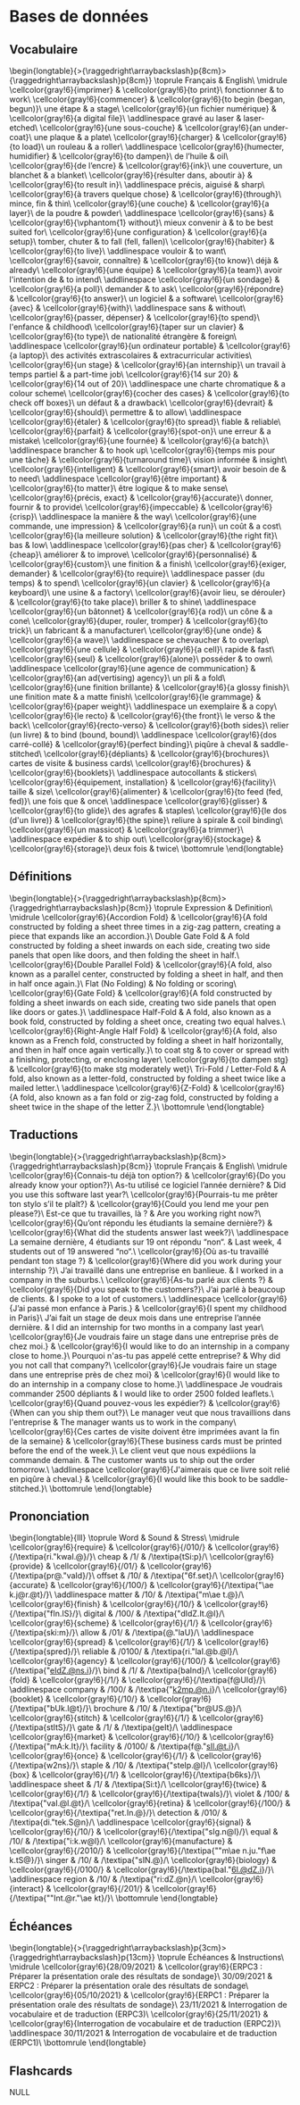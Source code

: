 
 
# Bases de données



##  Vocabulaire 


\begin{longtable}{>{\raggedright\arraybackslash}p{8cm}>{\raggedright\arraybackslash}p{8cm}}
\toprule
Français & English\\
\midrule
\cellcolor{gray!6}{imprimer} & \cellcolor{gray!6}{to print}\\
fonctionner & to work\\
\cellcolor{gray!6}{commencer} & \cellcolor{gray!6}{to begin (began, begun)}\\
une étape & a stage\\
\cellcolor{gray!6}{un fichier numérique} & \cellcolor{gray!6}{a digital file}\\
\addlinespace
gravé au laser & laser-etched\\
\cellcolor{gray!6}{une sous-couche} & \cellcolor{gray!6}{an under-coat}\\
une plaque & a plate\\
\cellcolor{gray!6}{charger} & \cellcolor{gray!6}{to load}\\
un rouleau & a roller\\
\addlinespace
\cellcolor{gray!6}{humecter, humidifier} & \cellcolor{gray!6}{to dampen}\\
de l’huile & oil\\
\cellcolor{gray!6}{de l’encre} & \cellcolor{gray!6}{ink}\\
une couverture, un blanchet & a blanket\\
\cellcolor{gray!6}{résulter dans, aboutir à} & \cellcolor{gray!6}{to result in}\\
\addlinespace
précis, aiguisé & sharp\\
\cellcolor{gray!6}{à travers quelque chose} & \cellcolor{gray!6}{through}\\
mince, fin & thin\\
\cellcolor{gray!6}{une couche} & \cellcolor{gray!6}{a layer}\\
de la poudre & powder\\
\addlinespace
\cellcolor{gray!6}{sans} & \cellcolor{gray!6}{\vphantom{1} without}\\
mieux convenir à & to be best suited for\\
\cellcolor{gray!6}{une configuration} & \cellcolor{gray!6}{a setup}\\
tomber, chuter & to fall (fell, fallen)\\
\cellcolor{gray!6}{habiter} & \cellcolor{gray!6}{to live}\\
\addlinespace
vouloir & to want\\
\cellcolor{gray!6}{savoir, connaître} & \cellcolor{gray!6}{to know}\\
déjà & already\\
\cellcolor{gray!6}{une équipe} & \cellcolor{gray!6}{a team}\\
avoir l'intention de & to intend\\
\addlinespace
\cellcolor{gray!6}{un sondage} & \cellcolor{gray!6}{a poll}\\
demander & to ask\\
\cellcolor{gray!6}{répondre} & \cellcolor{gray!6}{to answer}\\
un logiciel & a software\\
\cellcolor{gray!6}{avec} & \cellcolor{gray!6}{with}\\
\addlinespace
sans & without\\
\cellcolor{gray!6}{passer, dépenser} & \cellcolor{gray!6}{to spend}\\
l'enfance & childhood\\
\cellcolor{gray!6}{taper sur un clavier} & \cellcolor{gray!6}{to type}\\
de nationalité étrangère & foreign\\
\addlinespace
\cellcolor{gray!6}{un ordinateur portable} & \cellcolor{gray!6}{a laptop}\\
des activités extrascolaires & extracurricular activities\\
\cellcolor{gray!6}{un stage} & \cellcolor{gray!6}{an internship}\\
un travail à temps partiel & a part-time job\\
\cellcolor{gray!6}{14 sur 20} & \cellcolor{gray!6}{14 out of 20}\\
\addlinespace
une charte chromatique & a colour scheme\\
\cellcolor{gray!6}{cocher des cases} & \cellcolor{gray!6}{to check off boxes}\\
un défaut & a drawback\\
\cellcolor{gray!6}{devrait} & \cellcolor{gray!6}{should}\\
permettre & to allow\\
\addlinespace
\cellcolor{gray!6}{étaler} & \cellcolor{gray!6}{to spread}\\
fiable & reliable\\
\cellcolor{gray!6}{parfait} & \cellcolor{gray!6}{spot-on}\\
une erreur & a mistake\\
\cellcolor{gray!6}{une fournée} & \cellcolor{gray!6}{a batch}\\
\addlinespace
brancher & to hook up\\
\cellcolor{gray!6}{temps mis pour une tâche} & \cellcolor{gray!6}{turnaround time}\\
vision informée & insight\\
\cellcolor{gray!6}{intelligent} & \cellcolor{gray!6}{smart}\\
avoir besoin de & to need\\
\addlinespace
\cellcolor{gray!6}{être important} & \cellcolor{gray!6}{to matter}\\
être logique & to make sense\\
\cellcolor{gray!6}{précis, exact} & \cellcolor{gray!6}{accurate}\\
donner, fournir & to provide\\
\cellcolor{gray!6}{impeccable} & \cellcolor{gray!6}{crisp}\\
\addlinespace
la manière & the way\\
\cellcolor{gray!6}{une commande, une impression} & \cellcolor{gray!6}{a run}\\
un coût & a cost\\
\cellcolor{gray!6}{la meilleure solution} & \cellcolor{gray!6}{the right fit}\\
bas & low\\
\addlinespace
\cellcolor{gray!6}{pas cher} & \cellcolor{gray!6}{cheap}\\
améliorer & to improve\\
\cellcolor{gray!6}{personnalisé} & \cellcolor{gray!6}{custom}\\
une finition & a finish\\
\cellcolor{gray!6}{exiger, demander} & \cellcolor{gray!6}{to require}\\
\addlinespace
passer (du temps) & to spend\\
\cellcolor{gray!6}{un clavier} & \cellcolor{gray!6}{a keyboard}\\
une usine & a factory\\
\cellcolor{gray!6}{avoir lieu, se dérouler} & \cellcolor{gray!6}{to take place}\\
briller & to shine\\
\addlinespace
\cellcolor{gray!6}{un bâtonnet} & \cellcolor{gray!6}{a rod}\\
un cône & a cone\\
\cellcolor{gray!6}{duper, rouler, tromper} & \cellcolor{gray!6}{to trick}\\
un fabricant & a manufacturer\\
\cellcolor{gray!6}{une onde} & \cellcolor{gray!6}{a wave}\\
\addlinespace
se chevaucher & to overlap\\
\cellcolor{gray!6}{une cellule} & \cellcolor{gray!6}{a cell}\\
rapide & fast\\
\cellcolor{gray!6}{seul} & \cellcolor{gray!6}{alone}\\
posséder & to own\\
\addlinespace
\cellcolor{gray!6}{une agence de communication} & \cellcolor{gray!6}{an ad(vertising) agency}\\
un pli & a fold\\
\cellcolor{gray!6}{une finition brillante} & \cellcolor{gray!6}{a glossy finish}\\
une finition mate & a matte finish\\
\cellcolor{gray!6}{le grammage} & \cellcolor{gray!6}{paper weight}\\
\addlinespace
un exemplaire & a copy\\
\cellcolor{gray!6}{le recto} & \cellcolor{gray!6}{the front}\\
le verso & the back\\
\cellcolor{gray!6}{recto-verso} & \cellcolor{gray!6}{both sides}\\
relier (un livre) & to bind (bound, bound)\\
\addlinespace
\cellcolor{gray!6}{dos carré-collé} & \cellcolor{gray!6}{perfect binding}\\
piqûre à cheval & saddle-stitched\\
\cellcolor{gray!6}{dépliants} & \cellcolor{gray!6}{brochures}\\
cartes de visite & business cards\\
\cellcolor{gray!6}{brochures} & \cellcolor{gray!6}{booklets}\\
\addlinespace
autocollants & stickers\\
\cellcolor{gray!6}{équipement, installation} & \cellcolor{gray!6}{facility}\\
taille & size\\
\cellcolor{gray!6}{alimenter} & \cellcolor{gray!6}{to feed (fed, fed)}\\
une fois que & once\\
\addlinespace
\cellcolor{gray!6}{glisser} & \cellcolor{gray!6}{to glide}\\
des agrafes & staples\\
\cellcolor{gray!6}{le dos (d'un livre)} & \cellcolor{gray!6}{the spine}\\
reliure à spirale & coil binding\\
\cellcolor{gray!6}{un massicot} & \cellcolor{gray!6}{a trimmer}\\
\addlinespace
expédier & to ship out\\
\cellcolor{gray!6}{stockage} & \cellcolor{gray!6}{storage}\\
deux fois & twice\\
\bottomrule
\end{longtable}



##  Définitions 


\begin{longtable}{>{\raggedright\arraybackslash}p{8cm}>{\raggedright\arraybackslash}p{8cm}}
\toprule
Expression & Definition\\
\midrule
\cellcolor{gray!6}{Accordion Fold} & \cellcolor{gray!6}{A fold constructed by folding a sheet three times in a zig-zag pattern, creating a piece that expands like an accordion.}\\
Double Gate Fold & A fold constructed by folding a sheet inwards on each side, creating two side panels that open like doors, and then folding the sheet in half.\\
\cellcolor{gray!6}{Double Parallel Fold} & \cellcolor{gray!6}{A fold, also known as a parallel center, constructed by folding a sheet in half, and then in half once again.}\\
Flat (No Folding) & No folding or scoring\\
\cellcolor{gray!6}{Gate Fold} & \cellcolor{gray!6}{A fold constructed by folding a sheet inwards on each side, creating two side panels that open like doors or gates.}\\
\addlinespace
Half-Fold & A fold, also known as a book fold, constructed by folding a sheet once, creating two equal halves.\\
\cellcolor{gray!6}{Right-Angle Half Fold} & \cellcolor{gray!6}{A fold, also known as a French fold, constructed by folding a sheet in half horizontally, and then in half once again vertically.}\\
to coat stg & to cover or spread with a finishing, protecting, or enclosing layer\\
\cellcolor{gray!6}{to dampen stg} & \cellcolor{gray!6}{to make stg moderately wet}\\
Tri-Fold / Letter-Fold & A fold, also known as a letter-fold, constructed by folding a sheet twice like a mailed letter.\\
\addlinespace
\cellcolor{gray!6}{Z-Fold} & \cellcolor{gray!6}{A fold, also known as a fan fold or zig-zag fold, constructed by folding a sheet twice in the shape of the letter Z.}\\
\bottomrule
\end{longtable}



##  Traductions 


\begin{longtable}{>{\raggedright\arraybackslash}p{8cm}>{\raggedright\arraybackslash}p{8cm}}
\toprule
Français & English\\
\midrule
\cellcolor{gray!6}{Connais-tu déjà ton option?} & \cellcolor{gray!6}{Do you already know your option?}\\
As-tu utilisé ce logiciel l’année dernière? & Did you use this software last year?\\
\cellcolor{gray!6}{Pourrais-tu me prêter ton stylo s’il te plaît?} & \cellcolor{gray!6}{Could you lend me your pen please?}\\
Est-ce que tu travailles, là ? & Are you working right now?\\
\cellcolor{gray!6}{Qu’ont répondu les étudiants la semaine dernière?} & \cellcolor{gray!6}{What did the students answer last week?}\\
\addlinespace
La semaine dernière, 4 étudiants sur 19 ont répondu “non“. & Last week, 4 students out of 19 answered “no“.\\
\cellcolor{gray!6}{Où as-tu travaillé pendant ton stage ?} & \cellcolor{gray!6}{Where did you work during your internship ?}\\
J’ai travaillé dans une entreprise en banlieue. & I worked in a company in the suburbs.\\
\cellcolor{gray!6}{As-tu parlé aux clients ?} & \cellcolor{gray!6}{Did you speak to the customers?}\\
J’ai parlé à beaucoup de clients. & I spoke to a lot of customers.\\
\addlinespace
\cellcolor{gray!6}{J’ai passé mon enfance à Paris.} & \cellcolor{gray!6}{I spent my childhood in Paris}\\
J’ai fait un stage de deux mois dans une entreprise l’année dernière. & I did an internship for two months in a company last year\\
\cellcolor{gray!6}{Je voudrais faire un stage dans une entreprise près de chez moi.} & \cellcolor{gray!6}{I would like to do an internship in a company close to home.}\\
Pourquoi n'as-tu pas appelé cette entreprise? & Why did you not call that company?\\
\cellcolor{gray!6}{Je voudrais faire un stage dans une entreprise près de chez moi} & \cellcolor{gray!6}{I would like to do an internship in a company close to home.}\\
\addlinespace
Je voudrais commander 2500 dépliants & I would like to order 2500 folded leaflets.\\
\cellcolor{gray!6}{Quand pouvez-vous les expédier?} & \cellcolor{gray!6}{When can you ship them out?}\\
Le manager veut que nous travaillions dans l'entreprise & The manager wants us to work in the company\\
\cellcolor{gray!6}{Ces cartes de visite doivent être imprimées avant la fin de la semaine} & \cellcolor{gray!6}{These business cards must be printed before the end of the week.}\\
Le client veut que nous expédiions la commande demain. & The customer wants us to ship out the order tomorrow.\\
\addlinespace
\cellcolor{gray!6}{J'aimerais que ce livre soit relié en piqûre à cheval.} & \cellcolor{gray!6}{I would like this book to be saddle-stitched.}\\
\bottomrule
\end{longtable}



##  Prononciation 


\begin{longtable}{lll}
\toprule
Word & Sound & Stress\\
\midrule
\cellcolor{gray!6}{require} & \cellcolor{gray!6}{/010/} & \cellcolor{gray!6}{/\textipa{ri."kwaI.@}/}\\
cheap & /1/ & /\textipa{tSi:p}/\\
\cellcolor{gray!6}{provide} & \cellcolor{gray!6}{/01/} & \cellcolor{gray!6}{/\textipa{pr@."vaId}/}\\
offset & /10/ & /\textipa{"6f.set}/\\
\cellcolor{gray!6}{accurate} & \cellcolor{gray!6}{/100/} & \cellcolor{gray!6}{/\textipa{"\ae k.j@r.@t}/}\\
\addlinespace
matter & /10/ & /\textipa{"m\ae t.@}/\\
\cellcolor{gray!6}{finish} & \cellcolor{gray!6}{/10/} & \cellcolor{gray!6}{/\textipa{"fIn.IS}/}\\
digital & /100/ & /\textipa{"dIdZ.It.@l}/\\
\cellcolor{gray!6}{scheme} & \cellcolor{gray!6}{/1/} & \cellcolor{gray!6}{/\textipa{ski:m}/}\\
allow & /01/ & /\textipa{@."laU}/\\
\addlinespace
\cellcolor{gray!6}{spread} & \cellcolor{gray!6}{/1/} & \cellcolor{gray!6}{/\textipa{spred}/}\\
reliable & /0100/ & /\textipa{ri."laI.@b.@l}/\\
\cellcolor{gray!6}{agency} & \cellcolor{gray!6}{/100/} & \cellcolor{gray!6}{/\textipa{"eIdZ.@ns.i}/}\\
bind & /1/ & /\textipa{baInd}/\\
\cellcolor{gray!6}{fold} & \cellcolor{gray!6}{/1/} & \cellcolor{gray!6}{/\textipa{f@Uld}/}\\
\addlinespace
company & /100/ & /\textipa{"k2mp.@n.i}/\\
\cellcolor{gray!6}{booklet} & \cellcolor{gray!6}{/10/} & \cellcolor{gray!6}{/\textipa{"bUk.l@t}/}\\
brochure & /10/ & /\textipa{"br@US.@}/\\
\cellcolor{gray!6}{stitch} & \cellcolor{gray!6}{/1/} & \cellcolor{gray!6}{/\textipa{stItS}/}\\
gate & /1/ & /\textipa{geIt}/\\
\addlinespace
\cellcolor{gray!6}{market} & \cellcolor{gray!6}{/10/} & \cellcolor{gray!6}{/\textipa{"mA:k.It}/}\\
facility & /0100/ & /\textipa{f@."sIl.@t.i}/\\
\cellcolor{gray!6}{once} & \cellcolor{gray!6}{/1/} & \cellcolor{gray!6}{/\textipa{w2ns}/}\\
staple & /10/ & /\textipa{"steIp.@l}/\\
\cellcolor{gray!6}{box} & \cellcolor{gray!6}{/1/} & \cellcolor{gray!6}{/\textipa{b6ks}/}\\
\addlinespace
sheet & /1/ & /\textipa{Si:t}/\\
\cellcolor{gray!6}{twice} & \cellcolor{gray!6}{/1/} & \cellcolor{gray!6}{/\textipa{twaIs}/}\\
violet & /100/ & /\textipa{"vaI.@l.@t}/\\
\cellcolor{gray!6}{retina} & \cellcolor{gray!6}{/100/} & \cellcolor{gray!6}{/\textipa{"ret.In.@}/}\\
detection & /010/ & /\textipa{di."tek.S@n}/\\
\addlinespace
\cellcolor{gray!6}{signal} & \cellcolor{gray!6}{/10/} & \cellcolor{gray!6}{/\textipa{"sIg.n@l}/}\\
equal & /10/ & /\textipa{"i:k.w@l}/\\
\cellcolor{gray!6}{manufacture} & \cellcolor{gray!6}{/2010/} & \cellcolor{gray!6}{/\textipa{""m\ae n.ju."f\ae k.tS@}/}\\
singer & /10/ & /\textipa{"sIN.@}/\\
\cellcolor{gray!6}{biology} & \cellcolor{gray!6}{/0100/} & \cellcolor{gray!6}{/\textipa{baI."6l.@dZ.i}/}\\
\addlinespace
region & /10/ & /\textipa{"ri:dZ.@n}/\\
\cellcolor{gray!6}{interact} & \cellcolor{gray!6}{/201/} & \cellcolor{gray!6}{/\textipa{""Int.@r."\ae kt}/}\\
\bottomrule
\end{longtable}



##  Échéances 


\begin{longtable}{>{\raggedright\arraybackslash}p{3cm}>{\raggedright\arraybackslash}p{13cm}}
\toprule
Échéances & Instructions\\
\midrule
\cellcolor{gray!6}{28/09/2021} & \cellcolor{gray!6}{ERPC3 : Préparer la présentation orale des résultats de sondage}\\
30/09/2021 & ERPC2 : Préparer la présentation orale des résultats de sondage\\
\cellcolor{gray!6}{05/10/2021} & \cellcolor{gray!6}{ERPC1 : Préparer la présentation orale des résultats de sondage}\\
23/11/2021 & Interrogation de vocabulaire et de traduction (ERPC3)\\
\cellcolor{gray!6}{25/11/2021} & \cellcolor{gray!6}{Interrogation de vocabulaire et de traduction (ERPC2)}\\
\addlinespace
30/11/2021 & Interrogation de vocabulaire et de traduction (ERPC1)\\
\bottomrule
\end{longtable}



## Flashcards

NULL
